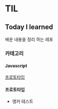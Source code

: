 # TIL

## Today I learned

 배운 내용을 정리 하는 레포

### 카테고리

#### Javascript

[프로토타입](#prototype)
 
#### 프로토타입

 - 앵커 테스트
